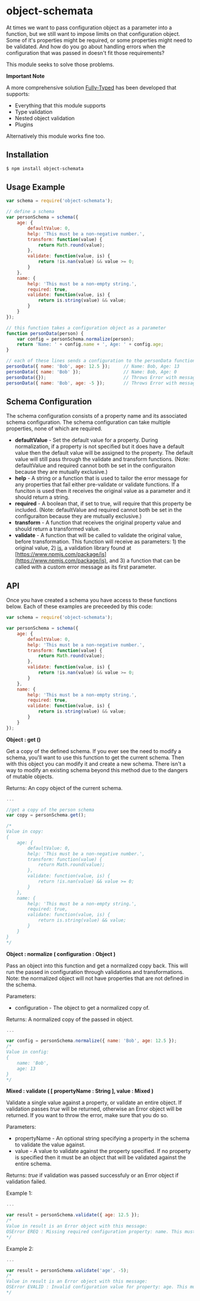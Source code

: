 # object-schemata

At times we want to pass configuration object as a parameter into a function, but we still want to impose limits on that configuration object. Some of it's properties might be required, or some properties might need to be validated. And how do you go about handling errors when the configuration that was passed in doesn't fit those requirements?

This module seeks to solve those problems.

**Important Note**

A more comprehensive solution [Fully-Typed](https://www.npmjs.com/package/fully-typed) has been developed that supports:
  
- Everything that this module supports
- Type validation
- Nested object validation
- Plugins

Alternatively this module works fine too.

## Installation

```sh
$ npm install object-schemata
```

## Usage Example
```js
var schema = require('object-schemata');

// define a schema
var personSchema = schema({
    age: {
        defaultValue: 0,
        help: 'This must be a non-negative number.',
        transform: function(value) {
            return Math.round(value);
        },
        validate: function(value, is) {
            return !is.nan(value) && value >= 0;
        }
    },
    name: {
        help: 'This must be a non-empty string.',
        required: true,
        validate: function(value, is) {
            return is.string(value) && value;
        }
    }
});

// this function takes a configuration object as a parameter
function personData(person) {
    var config = personSchema.normalize(person);
    return 'Name: ' + config.name + ', Age: ' + config.age;
}

// each of these lines sends a configuration to the personData function
personData({ name: 'Bob', age: 12.5 });     // Name: Bob, Age: 13
personData({ name: 'Bob' });                // Name: Bob, Age: 0
personData({});                             // Throws Error with message: OSError EREQ : Missing required configuration property: name. This must be a non-empty string.
personData({ name: 'Bob', age: -5 });       // Throws Error with message: OSError EVALID : Invalid configuration value for property: age. This must be a non-negative number. Received: -5
```

## Schema Configuration

The schema configuration consists of a property name and its associated schema configuration. The schema configuration can take multiple properties, none of which are required.

  - **defaultValue** - Set the default value for a property. During normalization, if a property is not specified but it does have a default value then the default value will be assigned to the property. The default value will still pass through the validate and transform functions. (Note: defaultValue and required cannot both be set in the configuraiton because they are mutually exclusive.)
  - **help** - A string or a function that is used to tailor the error message for any properties that fail either pre-validate or validate functions. If a funciton is used then it receives the original value as a parameter and it should return a string.
  - **required** - A boolean that, if set to true, will require that this property be included. (Note: defaultValue and required cannot both be set in the configuraiton because they are mutually exclusive.)
  - **transform** - A function that receives the original property value and should return a transformed value.
  - **validate** - A function that will be called to validate the original value, before transformation. This function will receive as parameters: 1) the original value, 2) [is](https://www.npmjs.com/package/is), a validation library found at [https://www.npmjs.com/package/is](https://www.npmjs.com/package/is), and 3) a function that can be called with a custom error message as its first parameter.

## API

Once you have created a schema you have access to these functions below. Each of these examples are preceeded by this code:

```js
var schema = require('object-schemata');

var personSchema = schema({
    age: {
        defaultValue: 0,
        help: 'This must be a non-negative number.',
        transform: function(value) {
            return Math.round(value);
        },
        validate: function(value, is) {
            return !is.nan(value) && value >= 0;
        }
    },
    name: {
        help: 'This must be a non-empty string.',
        required: true,
        validate: function(value, is) {
            return is.string(value) && value;
        }
    }
});
```

**Object : get ()**

Get a copy of the defined schema. If you ever see the need to modify a schema, you'll want to use this function to get the current schema. Then with this object you can modify it and create a new schema. There isn't a way to modify an existing schema beyond this method due to the dangers of mutable objects.

Returns: An copy object of the current schema.

```js
...

//get a copy of the person schema
var copy = personSchema.get();

/*
Value in copy:
{
    age: {
        defaultValue: 0,
        help: 'This must be a non-negative number.',
        transform: function(value) {
            return Math.round(value);
        },
        validate: function(value, is) {
            return !is.nan(value) && value >= 0;
        }
    },
    name: {
        help: 'This must be a non-empty string.',
        required: true,
        validate: function(value, is) {
            return is.string(value) && value;
        }
    }
}
*/
```

**Object : normalize ( configuration : Object )**

Pass an object into this function and get a normalized copy back. This will run the passed in configuration through validations and transformations. Note: the normalized object will not have properties that are not defined in the schema.

Parameters:

  - configuration - The object to get a normalized copy of.

Returns: A normalized copy of the passed in object.

```js
...

var config = personSchema.normalize({ name: 'Bob', age: 12.5 });
/*
Value in config:
{
    name: 'Bob',
    age: 13
}
*/
```

**Mixed : validate ( [ propertyName : String ], value : Mixed )**

Validate a single value against a property, or validate an entire object. If validation passes *true* will be returned, otherwise an Error object will be returned. If you want to throw the error, make sure that you do so.

Parameters:

  - propertyName - An optional string specifying a property in the schema to validate the value against.
  - value - A value to validate against the property specified. If no property is specified then it must be an object that will be validated against the entire schema.

Returns: *true* if validation was passed successfuly or an Error object if validation failed.

Example 1:

```js
...

var result = personSchema.validate({ age: 12.5 });
/*
Value in result is an Error object with this message:
OSError EREQ : Missing required configuration property: name. This must be a non-empty string.
*/
```

Example 2:

```js
...

var result = personSchema.validate('age', -5);
/*
Value in result is an Error object with this message:
OSError EVALID : Invalid configuration value for property: age. This must be a non-negative number. Received: -5
*/
```